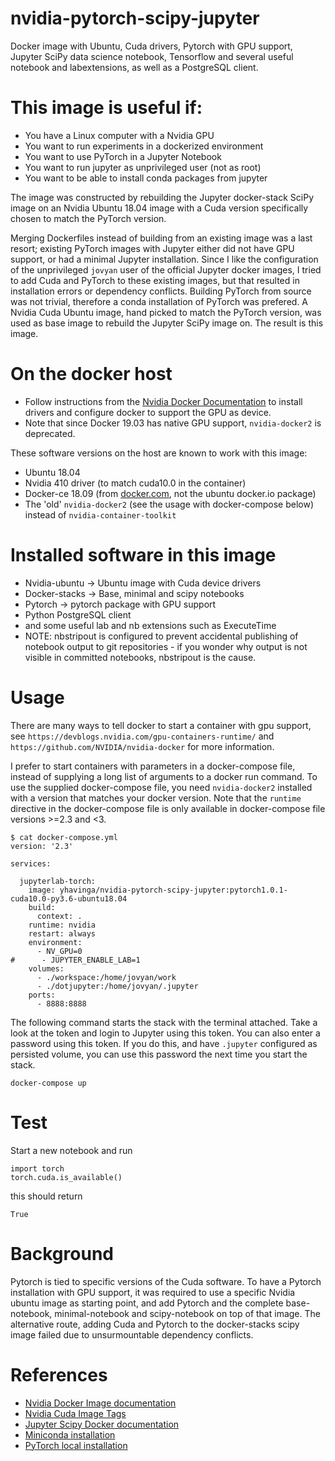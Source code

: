 # nvidia-pytorch-scipy-jupyter

Docker image with Ubuntu, Cuda drivers, Pytorch with GPU support, Jupyter
SciPy data science notebook, Tensorflow and several useful notebook and
labextensions, as well as a PostgreSQL client.

# This image is useful if:

* You have a Linux computer with a Nvidia GPU
* You want to run experiments in a dockerized environment
* You want to use PyTorch in a Jupyter Notebook
* You want to run jupyter as unprivileged user (not as root)
* You want to be able to install conda packages from jupyter

The image was constructed by rebuilding the Jupyter docker-stack SciPy image
on an Nvidia Ubuntu 18.04 image with a Cuda version specifically chosen to
match the PyTorch version.

Merging Dockerfiles instead of building from an existing image was a last
resort; existing PyTorch images with Jupyter either did not have GPU support,
or had a minimal Jupyter installation. Since I like the configuration of the
unprivileged `jovyan` user of the official Jupyter docker images, I tried to
add Cuda and PyTorch to these existing images, but that resulted in
installation errors or dependency conflicts. Building PyTorch from source
was not trivial, therefore a conda installation of PyTorch was prefered.
A Nvidia Cuda Ubuntu image, hand picked to match the PyTorch version, was
used as base image to rebuild the Jupyter SciPy image on.
The result is this image.

# On the docker host

* Follow instructions from the [Nvidia Docker Documentation](https://github.com/NVIDIA/nvidia-docker/wiki/Installation-(version-2.0))
  to install drivers and configure docker to support the GPU as device.
* Note that since Docker 19.03 has native GPU support, `nvidia-docker2` is deprecated.

These software versions on the host are known to work with this image:

* Ubuntu 18.04
* Nvidia 410 driver (to match cuda10.0 in the container)
* Docker-ce 18.09 (from [docker.com](https://docs.docker.com/install/linux/docker-ce/ubuntu/), not the ubuntu docker.io package)
* The 'old' `nvidia-docker2` (see the usage with docker-compose below) instead of `nvidia-container-toolkit`

# Installed software in this image

* Nvidia-ubuntu -> Ubuntu image with Cuda device drivers
* Docker-stacks -> Base, minimal and scipy notebooks
* Pytorch -> pytorch package with GPU support
* Python PostgreSQL client
* and some useful lab and nb extensions such as ExecuteTime
* NOTE: nbstripout is configured to prevent accidental publishing of notebook output
  to git repositories - if you wonder why output is not visible in committed notebooks,
  nbstripout is the cause. 

# Usage

There are many ways to tell docker to start a container with gpu support,
see `https://devblogs.nvidia.com/gpu-containers-runtime/` and `https://github.com/NVIDIA/nvidia-docker`
for more information.

I prefer to start containers with parameters in a docker-compose file, instead of supplying a
long list of arguments to a docker run command.
To use the supplied docker-compose file, you need `nvidia-docker2` installed with a version that
matches your docker version. Note that the `runtime` directive in the docker-compose file is
only available in docker-compose file versions >=2.3 and &lt;3.

    $ cat docker-compose.yml
    version: '2.3'
    
    services:
    
      jupyterlab-torch:
        image: yhavinga/nvidia-pytorch-scipy-jupyter:pytorch1.0.1-cuda10.0-py3.6-ubuntu18.04
        build:
          context: .
        runtime: nvidia
        restart: always
        environment:
          - NV_GPU=0
    #      - JUPYTER_ENABLE_LAB=1
        volumes:
          - ./workspace:/home/jovyan/work
          - ./dotjupyter:/home/jovyan/.jupyter
        ports:
          - 8888:8888

The following command starts the stack with the terminal attached.
Take a look at the token and login to Jupyter using this token.
You can also enter a password using this token. If you do this, and have `.jupyter`
configured as persisted volume, you can use this password the next time you
start the stack.

    docker-compose up

# Test

Start a new notebook and run

    import torch
    torch.cuda.is_available()
    
this should return

    True

# Background

Pytorch is tied to specific versions of the Cuda software. To have a Pytorch installation
with GPU support, it was required to use a specific Nvidia ubuntu image as starting point,
and add Pytorch and the complete base-notebook, minimal-notebook and scipy-notebook on top
of that image.
The alternative route, adding Cuda and Pytorch to the docker-stacks scipy image failed due to
unsurmountable dependency conflicts.

# References

 * [Nvidia Docker Image documentation](https://github.com/NVIDIA/nvidia-docker/wiki)
 * [Nvidia Cuda Image Tags](https://hub.docker.com/r/nvidia/cuda/tags)
 * [Jupyter Scipy Docker documentation](https://github.com/jupyter/docker-stacks/tree/master/scipy-notebook)
 * [Miniconda installation](https://docs.conda.io/en/latest/miniconda.html)
 * [PyTorch local installation](https://pytorch.org/get-started/locally/)
